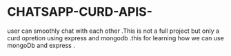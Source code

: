 # CHATSAPP-CURD-APIS-
user can smoothly chat with each other  .This is not a full project but only a curd opretion using express and mongodb .this for learning how we can use mongoDb and express .
